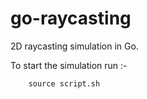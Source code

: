 # go-raycasting

2D raycasting simulation in Go.


To start the simulation run :-

```
    source script.sh
```
